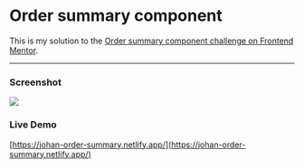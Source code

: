 # Order summary component

This is my solution to the [Order summary component challenge on Frontend Mentor](https://www.frontendmentor.io/challenges/order-summary-component-QlPmajDUj).

<hr />

### Screenshot

![](./images/screenshot.jpg)

### Live Demo

[https://johan-order-summary.netlify.app/](https://johan-order-summary.netlify.app/)
